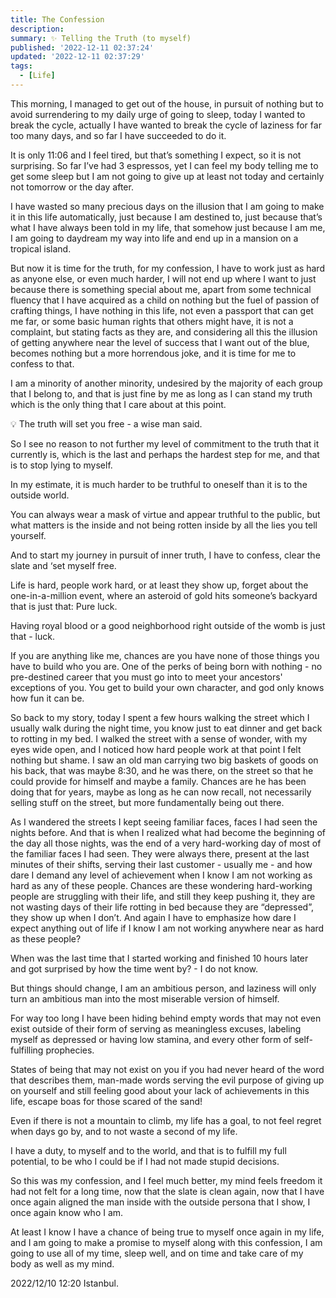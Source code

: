 ```yaml
---
title: The Confession
description: 
summary: ✨ Telling the Truth (to myself)
published: '2022-12-11 02:37:24'
updated: '2022-12-11 02:37:29'
tags:
  - [Life]
---
```


This morning, I managed to get out of the house, in pursuit of nothing but to avoid surrendering to my daily urge of going to sleep, today I wanted to break the cycle, actually I have wanted to break the cycle of laziness for far too many days, and so far I have succeeded to do it.

It is only 11:06 and I feel tired, but that’s something I expect, so it is not surprising. So far I’ve had 3 espressos, yet I can feel my body telling me to get some sleep but I am not going to give up at least not today and certainly not tomorrow or the day after.

I have wasted so many precious days on the illusion that I am going to make it in this life automatically, just because I am destined to, just because that’s what I have always been told in my life, that somehow just because I am me, I am going to daydream my way into life and end up in a mansion on a tropical island.

But now it is time for the truth, for my confession, I have to work just as hard as anyone else, or even much harder, I will not end up where I want to just because there is something special about me, apart from some technical fluency that I have acquired as a child on nothing but the fuel of passion of crafting things, I have nothing in this life, not even a passport that can get me far, or some basic human rights that others might have, it is not a complaint, but stating facts as they are, and considering all this the illusion of getting anywhere near the level of success that I want out of the blue, becomes nothing but a more horrendous joke, and it is time for me to confess to that.

I am a minority of another minority, undesired by the majority of each group that I belong to, and that is just fine by me as long as I can stand my truth which is the only thing that I care about at this point.

<aside>
💡 The truth will set you free - a wise man said.
</aside>

So I see no reason to not further my level of commitment to the truth that it currently is, which is the last and perhaps the hardest step for me, and that is to stop lying to myself.

In my estimate, it is much harder to be truthful to oneself than it is to the outside world.

You can always wear a mask of virtue and appear truthful to the public, but what matters is the inside and not being rotten inside by all the lies you tell yourself.

And to start my journey in pursuit of inner truth, I have to confess, clear the slate and ‘set myself free.

Life is hard, people work hard, or at least they show up, forget about the one-in-a-million event, where an asteroid of gold hits someone’s backyard that is just that: Pure luck.

Having royal blood or a good neighborhood right outside of the womb is just that - luck.

If you are anything like me, chances are you have none of those things you have to build who you are. One of the perks of being born with nothing - no pre-destined career that you must go into to meet your ancestors' exceptions of you. You get to build your own character, and god only knows how fun it can be.

So back to my story, today I spent a few hours walking the street which I usually walk during the night time, you know just to eat dinner and get back to rotting in my bed. I walked the street with a sense of wonder, with my eyes wide open, and I noticed how hard people work at that point I felt nothing but shame. I saw an old man carrying two big baskets of goods on his back, that was maybe 8:30, and he was there, on the street so that he could provide for himself and maybe a family. Chances are he has been doing that for years, maybe as long as he can now recall, not necessarily selling stuff on the street, but more fundamentally being out there.

As I wandered the streets I kept seeing familiar faces, faces I had seen the nights before. And that is when I realized what had become the beginning of the day all those nights, was the end of a very hard-working day of most of the familiar faces I had seen. They were always there, present at the last minutes of their shifts, serving their last customer - usually me - and how dare I demand any level of achievement when I know I am not working as hard as any of these people. Chances are these wondering hard-working people are struggling with their life, and still they keep pushing it, they are not wasting days of their life rotting in bed because they are “depressed”, they show up when I don’t. And again I have to emphasize how dare I expect anything out of life if I know I am not working anywhere near as hard as these people?

When was the last time that I started working and finished 10 hours later and got surprised by how the time went by? - I do not know.

But things should change, I am an ambitious person, and laziness will only turn an ambitious man into the most miserable version of himself.

For way too long I have been hiding behind empty words that may not even exist outside of their form of serving as meaningless excuses, labeling myself as depressed or having low stamina, and every other form of self-fulfilling prophecies.

States of being that may not exist on you if you had never heard of the word that describes them, man-made words serving the evil purpose of giving up on yourself and still feeling good about your lack of achievements in this life, escape boas for those scared of the sand!

Even if there is not a mountain to climb, my life has a goal, to not feel regret when days go by, and to not waste a second of my life.

I have a duty, to myself and to the world, and that is to fulfill my full potential, to be who I could be if I had not made stupid decisions.

So this was my confession, and I feel much better, my mind feels freedom it had not felt for a long time, now that the slate is clean again, now that I have once again aligned the man inside with the outside persona that I show, I once again know who I am.

At least I know I have a chance of being true to myself once again in my life, and I am going to make a promise to myself along with this confession, I am going to use all of my time, sleep well, and on time and take care of my body as well as my mind.

2022/12/10 12:20 Istanbul.